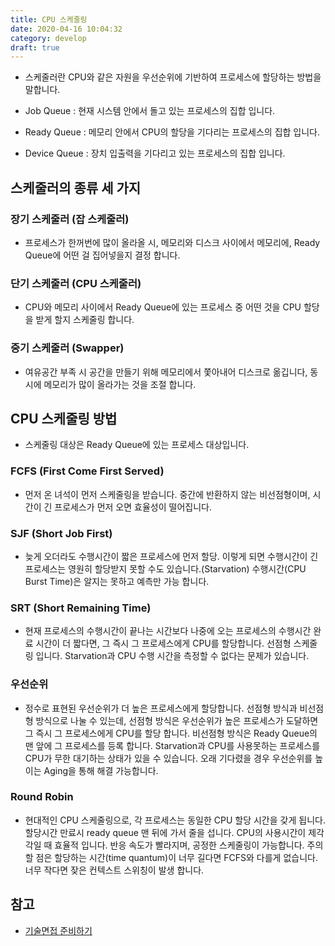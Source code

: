 ```yaml
---
title: CPU 스케줄링
date: 2020-04-16 10:04:32
category: develop
draft: true
---
```


- 스케줄러란 CPU와 같은 자원을 우선순위에 기반하여 프로세스에 할당하는 방법을 말합니다.

- Job Queue : 현재 시스템 안에서 돌고 있는 프로세스의 집합 입니다.
- Ready Queue : 메모리 안에서 CPU의 할당을 기다리는 프로세스의 집합 입니다.
- Device Queue : 장치 입출력을 기다리고 있는 프로세스의 집합 입니다.

## 스케줄러의 종류 세 가지

### 장기 스케줄러 (잡 스케줄러)

- 프로세스가 한꺼번에 많이 올라올 시, 메모리와 디스크 사이에서 메모리에, Ready Queue에 어떤 걸 집어넣을지 결정 합니다.

### 단기 스케줄러 (CPU 스케줄러)

- CPU와 메모리 사이에서 Ready Queue에 있는 프로세스 중 어떤 것을 CPU 할당을 받게 할지 스케줄링 합니다.

### 중기 스케줄러 (Swapper)

- 여유공간 부족 시 공간을 만들기 위해 메모리에서 쫓아내어 디스크로 옮깁니다, 동시에 메모리가 많이 올라가는 것을 조절 합니다.

## CPU 스케줄링 방법

- 스케줄링 대상은 Ready Queue에 있는 프로세스 대상입니다.

### FCFS (First Come First Served)

- 먼저 온 녀석이 먼저 스케줄링을 받습니다. 중간에 반환하지 않는 비선점형이며, 시간이 긴 프로세스가 먼저 오면 효율성이 떨어집니다.

### SJF (Short Job First)

- 늦게 오더라도 수행시간이 짧은 프로세스에 먼저 할당. 이렇게 되면 수행시간이 긴 프로세스는 영원히 할당받지 못할 수도 있습니다.(Starvation) 수행시간(CPU Burst Time)은 알지는 못하고 예측만 가능 합니다.

### SRT (Short Remaining Time)

- 현재 프로세스의 수행시간이 끝나는 시간보다 나중에 오는 프로세스의 수행시간 완료 시간이 더 짧다면, 그 즉시 그 프로세스에게 CPU를 할당합니다. 선점형 스케줄링 입니다. Starvation과 CPU 수행 시간을 측정할 수 없다는 문제가 있습니다.

### 우선순위

- 정수로 표현된 우선순위가 더 높은 프로세스에게 할당합니다. 선점형 방식과 비선점형 방식으로 나눌 수 있는데, 선점형 방식은 우선순위가 높은 프로세스가 도달하면 그 즉시 그 프로세스에게 CPU를 할당 합니다. 비선점형 방식은 Ready Queue의 맨 앞에 그 프로세스를 등록 합니다. Starvation과 CPU를 사용못하는 프로세스를 CPU가 무한 대기하는 상태가 있을 수 있습니다. 오래 기다렸을 경우 우선순위를 높이는 Aging을 통해 해결 가능합니다.

### Round Robin

- 현대적인 CPU 스케줄링으로, 각 프로세스는 동일한 CPU 할당 시간을 갖게 됩니다. 할당시간 만료시 ready queue 맨 뒤에 가서 줄을 섭니다. CPU의 사용시간이 제각각일 때 효율적 입니다. 반응 속도가 빨라지며, 공정한 스케줄링이 가능합니다. 주의할 점은 할당하는 시간(time quantum)이 너무 길다면 FCFS와 다를게 없습니다. 너무 작다면 잦은 컨텍스트 스위칭이 발생 합니다.

## 참고

- [기술면접 준비하기](https://velog.io/@hygoogi/%EA%B8%B0%EC%88%A0%EB%A9%B4%EC%A0%91-%EC%A4%80%EB%B9%84%ED%95%98%EA%B8%B0)
